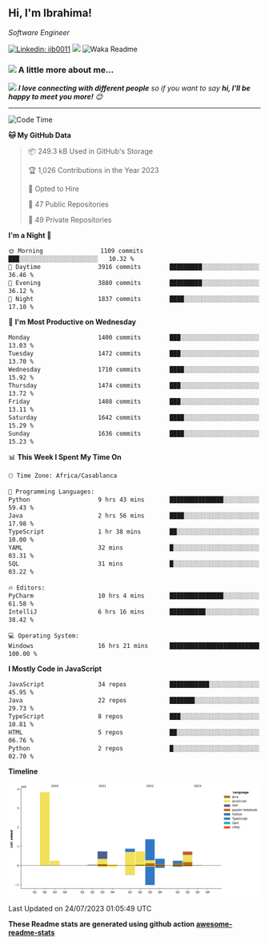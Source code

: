 <h2>Hi, I'm Ibrahima! </h2>
<p><em>Software Engineer 
</em></p>


[![Linkedin: iib0011](https://img.shields.io/badge/-iib0011-blue?style=flat-square&logo=Linkedin&logoColor=white&link=https://www.linkedin.com/in/iib0011/)](https://www.linkedin.com/in/iib0011/)
![](https://visitor-badge.glitch.me/badge?page_id=iib0011)
![Waka Readme](https://github.com/iib0011/iib0011/workflows/Waka%20Readme/badge.svg)


### <img src="https://media.giphy.com/media/VgCDAzcKvsR6OM0uWg/giphy.gif" width="50"> A little more about me...  


<img src="https://media.giphy.com/media/LnQjpWaON8nhr21vNW/giphy.gif" width="60"> <em><b>I love connecting with different people</b> so if you want to say <b>hi, I'll be happy to meet you more!</b> 😊</em>

---
<!--START_SECTION:waka-->
![Code Time](http://img.shields.io/badge/Code%20Time-2%2C346%20hrs%2055%20mins-blue)

**🐱 My GitHub Data** 

> 📦 249.3 kB Used in GitHub's Storage 
 > 
> 🏆 1,026 Contributions in the Year 2023
 > 
> 💼 Opted to Hire
 > 
> 📜 47 Public Repositories 
 > 
> 🔑 49 Private Repositories 
 > 
**I'm a Night 🦉** 

```text
🌞 Morning                1109 commits        ███░░░░░░░░░░░░░░░░░░░░░░   10.32 % 
🌆 Daytime                3916 commits        █████████░░░░░░░░░░░░░░░░   36.46 % 
🌃 Evening                3880 commits        █████████░░░░░░░░░░░░░░░░   36.12 % 
🌙 Night                  1837 commits        ████░░░░░░░░░░░░░░░░░░░░░   17.10 % 
```
📅 **I'm Most Productive on Wednesday** 

```text
Monday                   1400 commits        ███░░░░░░░░░░░░░░░░░░░░░░   13.03 % 
Tuesday                  1472 commits        ███░░░░░░░░░░░░░░░░░░░░░░   13.70 % 
Wednesday                1710 commits        ████░░░░░░░░░░░░░░░░░░░░░   15.92 % 
Thursday                 1474 commits        ███░░░░░░░░░░░░░░░░░░░░░░   13.72 % 
Friday                   1408 commits        ███░░░░░░░░░░░░░░░░░░░░░░   13.11 % 
Saturday                 1642 commits        ████░░░░░░░░░░░░░░░░░░░░░   15.29 % 
Sunday                   1636 commits        ████░░░░░░░░░░░░░░░░░░░░░   15.23 % 
```


📊 **This Week I Spent My Time On** 

```text
🕑︎ Time Zone: Africa/Casablanca

💬 Programming Languages: 
Python                   9 hrs 43 mins       ███████████████░░░░░░░░░░   59.43 % 
Java                     2 hrs 56 mins       ████░░░░░░░░░░░░░░░░░░░░░   17.98 % 
TypeScript               1 hr 38 mins        ██░░░░░░░░░░░░░░░░░░░░░░░   10.00 % 
YAML                     32 mins             █░░░░░░░░░░░░░░░░░░░░░░░░   03.31 % 
SQL                      31 mins             █░░░░░░░░░░░░░░░░░░░░░░░░   03.22 % 

🔥 Editors: 
PyCharm                  10 hrs 4 mins       ███████████████░░░░░░░░░░   61.58 % 
IntelliJ                 6 hrs 16 mins       ██████████░░░░░░░░░░░░░░░   38.42 % 

💻 Operating System: 
Windows                  16 hrs 21 mins      █████████████████████████   100.00 % 
```

**I Mostly Code in JavaScript** 

```text
JavaScript               34 repos            ███████████░░░░░░░░░░░░░░   45.95 % 
Java                     22 repos            ███████░░░░░░░░░░░░░░░░░░   29.73 % 
TypeScript               8 repos             ███░░░░░░░░░░░░░░░░░░░░░░   10.81 % 
HTML                     5 repos             ██░░░░░░░░░░░░░░░░░░░░░░░   06.76 % 
Python                   2 repos             █░░░░░░░░░░░░░░░░░░░░░░░░   02.70 % 
```



**Timeline**

![Lines of Code chart](https://raw.githubusercontent.com/iib0011/iib0011/master/assets/bar_graph.png)


 Last Updated on 24/07/2023 01:05:49 UTC
<!--END_SECTION:waka-->

**These Readme stats are generated using github action [awesome-readme-stats](https://github.com/iib0011/waka-readme-stats)**
